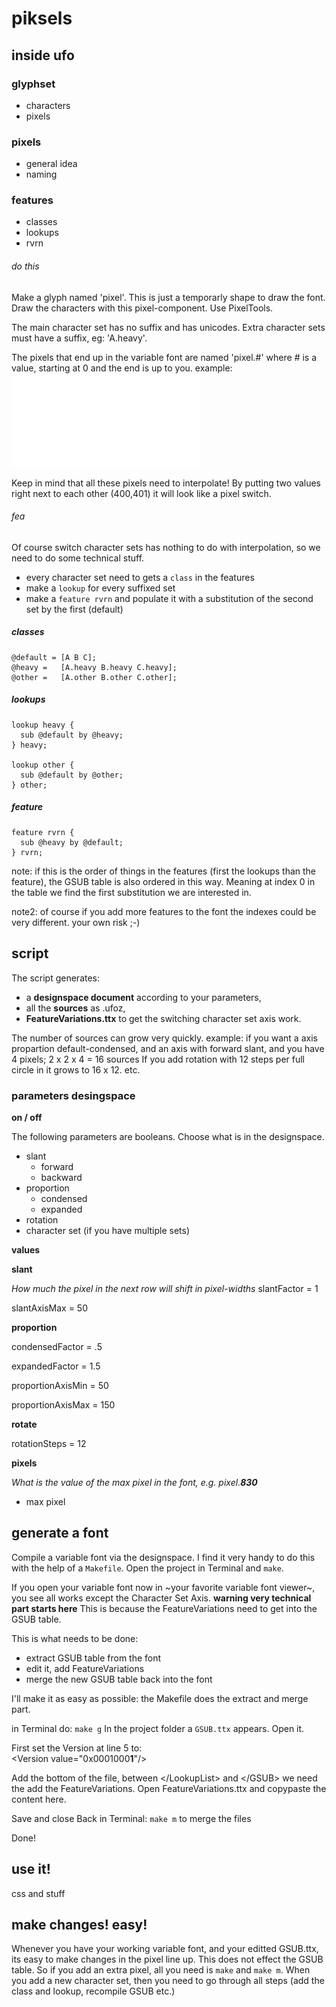 # piksels


## inside ufo
### glyphset
- characters
- pixels


### pixels
- general idea
- naming

### features
- classes
- lookups
- rvrn

###### do this
Make a glyph named 'pixel'. This is just a temporarly shape to draw the font. 
Draw the characters with this pixel-component. Use PixelTools.

The main character set has no suffix and has unicodes.
Extra character sets must have a suffix, eg: 'A.heavy'.

The pixels that end up in the variable font are named 'pixel.#' where # is a value, starting at 0 and the end is up to you. 
example:
![test](pixelLineup.pdf)

Keep in mind that all these pixels need to interpolate! By putting two values right next to each other (400,401) it will look like a pixel switch.

###### fea
Of course switch character sets has nothing to do with interpolation, so we need to do some technical stuff.

- every character set need to gets a `class` in the features
- make a `lookup` for every suffixed set
- make a `feature rvrn` and populate it with a substitution of the second set by the first (default)



##### classes
```  
@default = [A B C];
@heavy =   [A.heavy B.heavy C.heavy];
@other =   [A.other B.other C.other]; 
```
##### lookups
```
lookup heavy {
  sub @default by @heavy;
} heavy;

lookup other {
  sub @default by @other;
} other;
```
##### feature
```
feature rvrn {
  sub @heavy by @default;
} rvrn;
```

note: if this is the order of things in the features (first the lookups than the feature), the GSUB table is also ordered in this way. Meaning at index 0 in the table we find the first substitution we are interested in.

note2: of course if you add more features to the font the indexes could be very different. your own risk ;-)



## script

The script generates:
- a **designspace document** according to your parameters, 
- all the **sources** as .ufoz,
- **FeatureVariations.ttx** to get the switching character set axis work.


The number of sources can grow very quickly.
example: if you want a axis propartion default-condensed, and an axis with forward slant, and you have 4 pixels;
2 x 2 x 4 = 16 sources
If you add rotation with 12 steps per full circle in it grows to 16 x 12.
etc.



### parameters desingspace

**on / off**

The following parameters are booleans. Choose what is in the designspace.

- slant
	- forward
	- backward 	
- proportion
	- condensed
	- expanded
- rotation
- character set (if you have multiple sets)

**values**

**slant**

_How much the pixel in the next row will shift in pixel-widths_
slantFactor = 1 

slantAxisMax = 50 


**proportion**

condensedFactor = .5

expandedFactor = 1.5

proportionAxisMin = 50

proportionAxisMax = 150


**rotate**

rotationSteps = 12


**pixels**

_What is the value of the max pixel in the font, e.g. pixel.**830**_

- max pixel

## generate a font
Compile a variable font via the designspace.
I find it very handy to do this with the help of a `Makefile`.
Open the project in Terminal and `make`.

If you open your variable font now in ~your favorite variable font viewer~, you see all works except the Character Set Axis.
**warning very technical part starts here**
This is because the FeatureVariations need to get into the GSUB table.

This is what needs to be done:

- extract GSUB table from the font
- edit it, add FeatureVariations
- merge the new GSUB table back into the font

I'll make it as easy as possible: the Makefile does the extract and merge part.

in Terminal do: `make g`
In the project folder a `GSUB.ttx` appears. Open it.

First set the Version at line 5 to:     
\<Version value="0x0001000**1**"/>

Add the bottom of the file, between 
\</LookupList> and   \</GSUB> we need the add the FeatureVariations.
Open FeatureVariations.ttx and copypaste the content here.

Save and close
Back in Terminal: `make m` to merge the files

Done!

## use it!
css and stuff

## make changes! easy!
Whenever you have your working variable font, and your editted GSUB.ttx, its easy to make changes in the pixel line up. This does not effect the GSUB table. So if you add an extra pixel, all you need is `make` and `make m`. When you add a new character set, then you need to go through all steps (add the class and lookup, recompile GSUB etc.)

